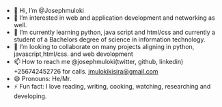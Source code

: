 - 👋 Hi, I’m @Josephmuloki
- 👀 I’m interested in web and application development and networking as well.
- 🌱 I’m currently learning python, java script and html/css and currently a student of a Bachelors degree of science in information technology.
- 💞️ I’m looking to collaborate on many projects aligning in python, javascript,html/css. and web devolopment
- 📫 How to reach me @josephmuloki(twitter, github, linkedin) +256742452726 for calls. jmulokikisira@gmail.com
- 😄 Pronouns: He/Mr.
- ⚡ Fun fact: I love reading, writing, cooking, watching, researching and developing.

<!---
Josephmuloki/Josephmuloki is a ✨ special ✨ repository because its `README.md` (this file) appears on your GitHub profile.
You can click the Preview link to take a look at your changes.
--->
